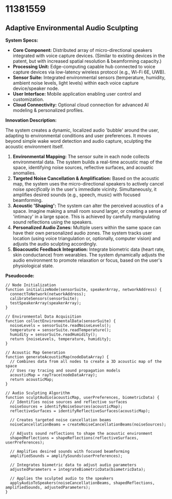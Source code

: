 # 11381559

## Adaptive Environmental Audio Sculpting

**System Specs:**

*   **Core Component:** Distributed array of micro-directional speakers integrated with voice capture devices. (Similar to existing devices in the patent, but with increased spatial resolution & beamforming capacity.)
*   **Processing Unit:** Edge-computing capable hub connected to voice capture devices via low-latency wireless protocol (e.g., Wi-Fi 6E, UWB).
*   **Sensor Suite:** Integrated environmental sensors (temperature, humidity, ambient noise levels, light levels) within each voice capture device/speaker node.
*   **User Interface:** Mobile application enabling user control and customization.
*   **Cloud Connectivity:** Optional cloud connection for advanced AI modeling & personalized profiles.

**Innovation Description:**

The system creates a dynamic, localized audio 'bubble' around the user, adapting to environmental conditions and user preferences. It moves beyond simple wake word detection and audio capture, sculpting the acoustic environment itself.

1.  **Environmental Mapping:** The sensor suite in each node collects environmental data. The system builds a real-time acoustic map of the space, identifying noise sources, reflective surfaces, and acoustic anomalies.
2.  **Targeted Noise Cancellation & Amplification:**  Based on the acoustic map, the system uses the micro-directional speakers to actively cancel noise *specifically* in the user's immediate vicinity. Simultaneously, it amplifies desired sounds (e.g., speech, music) with focused beamforming.
3.  **Acoustic 'Shaping':** The system can alter the perceived acoustics of a space. Imagine making a small room sound larger, or creating a sense of 'intimacy' in a large space. This is achieved by carefully manipulating sound reflections using the speakers.
4.  **Personalized Audio Zones:** Multiple users within the same space can have their own personalized audio zones. The system tracks user location (using voice triangulation or, optionally, computer vision) and adjusts the audio sculpting accordingly.
5.  **Bioacoustic Feedback Integration:** Integrate biometric data (heart rate, skin conductance) from wearables. The system dynamically adjusts the audio environment to promote relaxation or focus, based on the user's physiological state.

**Pseudocode:**

```
// Node Initialization
function initializeNode(sensorSuite, speakerArray, networkAddress) {
  connectToNetwork(networkAddress);
  calibrateSensors(sensorSuite);
  testSpeakerArray(speakerArray);
}

// Environmental Data Acquisition
function collectEnvironmentalData(sensorSuite) {
  noiseLevels = sensorSuite.readNoiseLevels();
  temperature = sensorSuite.readTemperature();
  humidity = sensorSuite.readHumidity();
  return {noiseLevels, temperature, humidity};
}

// Acoustic Map Generation
function generateAcousticMap(nodeDataArray) {
  // Combines data from all nodes to create a 3D acoustic map of the space
  // Uses ray tracing and sound propagation models
  acousticMap = rayTrace(nodeDataArray);
  return acousticMap;
}

// Audio Sculpting Algorithm
function sculptAudio(acousticMap, userPreferences, biometricData) {
  // Identifies noise sources and reflective surfaces
  noiseSources = identifyNoiseSources(acousticMap);
  reflectiveSurfaces = identifyReflectiveSurfaces(acousticMap);

  // Creates targeted noise cancellation beams
  noiseCancellationBeams = createNoiseCancellationBeams(noiseSources);

  // Adjusts sound reflections to shape the acoustic environment
  shapedReflections = shapeReflections(reflectiveSurfaces, userPreferences);

  // Amplifies desired sounds with focused beamforming
  amplifiedSounds = amplifySounds(userPreferences);

  // Integrates biometric data to adjust audio parameters
  adjustedParameters = integrateBiometricData(biometricData);

  // Applies the sculpted audio to the speakers
  applyAudioToSpeakers(noiseCancellationBeams, shapedReflections, amplifiedSounds, adjustedParameters);
}
```